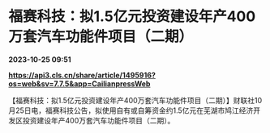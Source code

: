 # 福赛科技：拟1.5亿元投资建设年产400万套汽车功能件项目（二期）

**2023-10-25 09:51**

**https://api3.cls.cn/share/article/1495916?os=web&sv=7.7.5&app=CailianpressWeb**

【福赛科技：拟1.5亿元投资建设年产400万套汽车功能件项目（二期）】财联社10月25日电，福赛科技公告，拟使用自有或自筹资金约1.5亿元在芜湖市鸠江经济开发区投资建设年产400万套汽车功能件项目（二期）。